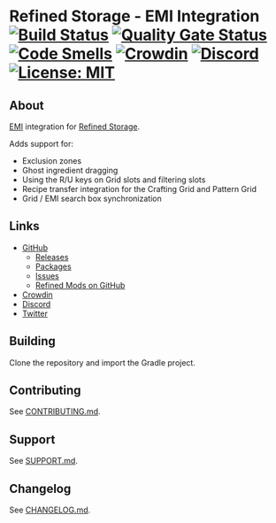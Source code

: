 # Refined Storage - EMI Integration [![Build Status](https://github.com/refinedmods/refinedstorage-emi-integration/actions/workflows/build.yml/badge.svg?branch=develop)](https://github.com/refinedmods/refinedstorage-emi-integration/actions/workflows/build.yml) [![Quality Gate Status](https://sonarcloud.io/api/project_badges/measure?project=refinedmods_refinedstorage-emi-integration&metric=alert_status)](https://sonarcloud.io/summary/new_code?id=refinedmods_refinedstorage-emi-integration) [![Code Smells](https://sonarcloud.io/api/project_badges/measure?project=refinedmods_refinedstorage-emi-integration&metric=code_smells)](https://sonarcloud.io/summary/new_code?id=refinedmods_refinedstorage-emi-integration) [![Crowdin](https://badges.crowdin.net/refined-storage-emi-integration/localized.svg)](https://crowdin.com/project/refined-storage-emi-integration) [![Discord](https://img.shields.io/discord/342942776494653441)](https://discordapp.com/invite/VYzsydb) [![License: MIT](https://img.shields.io/badge/License-MIT-yellow.svg)](LICENSE.md)

## About

[EMI](https://github.com/emilyploszaj/emi) integration
for [Refined Storage](https://github.com/refinedmods/refinedstorage2).

Adds support for:

- Exclusion zones
- Ghost ingredient dragging
- Using the R/U keys on Grid slots and filtering slots
- Recipe transfer integration for the Crafting Grid and Pattern Grid
- Grid / EMI search box synchronization

## Links

- [GitHub](https://github.com/refinedmods/refinedstorage-emi-integration)
    - [Releases](https://github.com/refinedmods/refinedstorage-emi-integration/releases)
    - [Packages](https://github.com/refinedmods/refinedstorage-emi-integration/packages)
    - [Issues](https://github.com/refinedmods/refinedstorage-emi-integration/issues)
    - [Refined Mods on GitHub](https://github.com/refinedmods)
- [Crowdin](https://crowdin.com/project/refined-storage-emi-integration)
- [Discord](https://discordapp.com/invite/VYzsydb)
- [Twitter](https://twitter.com/refinedmods)

## Building

Clone the repository and import the Gradle project.

## Contributing

See [CONTRIBUTING.md](.github/CONTRIBUTING.md).

## Support

See [SUPPORT.md](.github/SUPPORT.md).

## Changelog

See [CHANGELOG.md](CHANGELOG.md).

